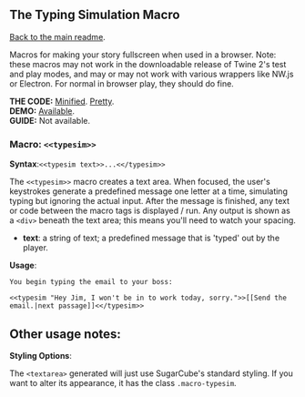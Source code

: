## The Typing Simulation Macro

[Back to the main readme](https://github.com/ChapelR/custom-macros-for-sugarcube-2/blob/master/readme.md).

Macros for making your story fullscreen when used in a browser.  Note: these macros may not work in the downloadable release of Twine 2's test and play modes, and may or may not work with various wrappers like NW.js or Electron.  For normal in browser play, they should do fine.

**THE CODE:** [Minified](https://github.com/ChapelR/custom-macros-for-sugarcube-2/blob/master/scripts/minified/type-sim.min.js). [Pretty](https://github.com/ChapelR/custom-macros-for-sugarcube-2/blob/master/scripts/type-sim.js).  
**DEMO:** [Available](http://holylandgame.com/custom-macros.html).  
**GUIDE:** Not available.

### Macro: `<<typesim>>`

**Syntax**:`<<typesim text>>...<</typesim>>`

The `<<typesim>>` macro creates a text area.  When focused, the user's keystrokes generate a predefined message one letter at a time, simulating typing but ignoring the actual input.  After the message is finished, any text or code between the macro tags is displayed / run.  Any output is shown as a `<div>` beneath the text area; this means you'll need to watch your spacing.

* **text**: a string of text; a predefined message that is 'typed' out by the player.

**Usage**:
```
You begin typing the email to your boss:

<<typesim "Hey Jim, I won't be in to work today, sorry.">>[[Send the email.|next passage]]<</typesim>>
```

## Other usage notes:

**Styling Options**:

The `<textarea>` generated will just use SugarCube's standard styling.  If you want to alter its appearance, it has the class `.macro-typesim`.